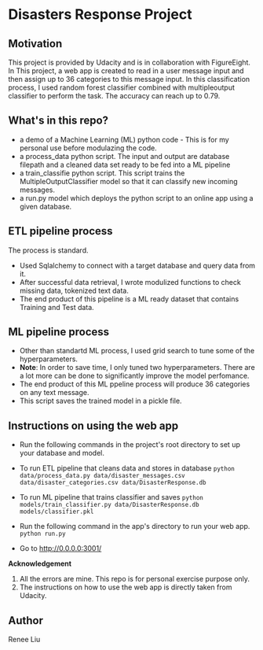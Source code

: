 # Disasters Response Project

## Motivation

This project is provided by Udacity and is in collaboration with FigureEight. In This project, a web app is created to read in a user message input and then assign up to 36 categories to this message input. In this classification process, I used random forest classifier combined with multipleoutput classifier to perform the task. The accuracy can reach up to 0.79. 


## What's in this repo?

* a demo of a Machine Learning (ML) python code - This is for my personal use before modulazing the code.
* a process_data python script. The input and output are database filepath and a cleaned data set ready to be fed into a ML pipeline
* a train_classifie python script. This script trains the MultipleOutputClassifier model so that it can classify new incoming messages.
* a run.py model which deploys the python script to an online app using a given database.

## ETL pipeline process

The process is standard.
* Used Sqlalchemy to connect with a target database and query data from it.
* After successful data retrieval, I wrote modulized functions to check missing data, tokenized text data.
* The end product of this pipeline is a ML ready dataset that contains Training and Test data.

## ML pipeline process

* Other than standartd ML process, I used grid search to tune some of the hyperparameters.
* __Note__: In order to save time, I only tuned two hyperparameters. There are a lot more can be done to significantly improve the model perfomance.
* The end product of this ML ppeline process will produce 36 categories on any text message.
* This script saves the trained model in a pickle file.

## Instructions on using the web app

* Run the following commands in the project's root directory to set up your database and model.
* To run ETL pipeline that cleans data and stores in database
`python data/process_data.py data/disaster_messages.csv data/disaster_categories.csv data/DisasterResponse.db`

* To run ML pipeline that trains classifier and saves
`python models/train_classifier.py data/DisasterResponse.db models/classifier.pkl`

* Run the following command in the app's directory to run your web app.
`python run.py`

* Go to http://0.0.0.0:3001/


__Acknowledgement__

1. All the errors are mine. This repo is for personal exercise purpose only.
2. The instructions on how to use the web app is directly taken from Udacity.

## Author
Renee Liu
